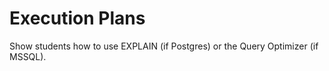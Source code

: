 # Execution Plans

Show students how to use EXPLAIN (if Postgres) or the Query Optimizer (if MSSQL).